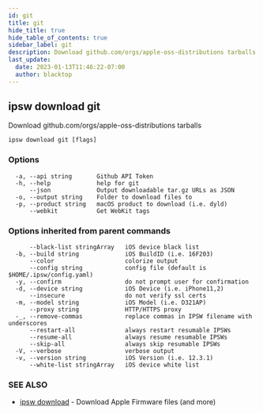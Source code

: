 ```yaml
---
id: git
title: git
hide_title: true
hide_table_of_contents: true
sidebar_label: git
description: Download github.com/orgs/apple-oss-distributions tarballs
last_update:
  date: 2023-01-13T11:46:22-07:00
  author: blacktop
---
```

## ipsw download git

Download github.com/orgs/apple-oss-distributions tarballs

```
ipsw download git [flags]
```

### Options

```
  -a, --api string       Github API Token
  -h, --help             help for git
      --json             Output downloadable tar.gz URLs as JSON
  -o, --output string    Folder to download files to
  -p, --product string   macOS product to download (i.e. dyld)
      --webkit           Get WebKit tags
```

### Options inherited from parent commands

```
      --black-list stringArray   iOS device black list
  -b, --build string             iOS BuildID (i.e. 16F203)
      --color                    colorize output
      --config string            config file (default is $HOME/.ipsw/config.yaml)
  -y, --confirm                  do not prompt user for confirmation
  -d, --device string            iOS Device (i.e. iPhone11,2)
      --insecure                 do not verify ssl certs
  -m, --model string             iOS Model (i.e. D321AP)
      --proxy string             HTTP/HTTPS proxy
  -_, --remove-commas            replace commas in IPSW filename with underscores
      --restart-all              always restart resumable IPSWs
      --resume-all               always resume resumable IPSWs
      --skip-all                 always skip resumable IPSWs
  -V, --verbose                  verbose output
  -v, --version string           iOS Version (i.e. 12.3.1)
      --white-list stringArray   iOS device white list
```

### SEE ALSO

* [ipsw download](/docs/cli/ipsw/download)	 - Download Apple Firmware files (and more)

